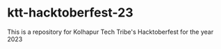 # ktt-hacktoberfest-23
This is a repository for Kolhapur Tech Tribe's Hacktoberfest for the year 2023
